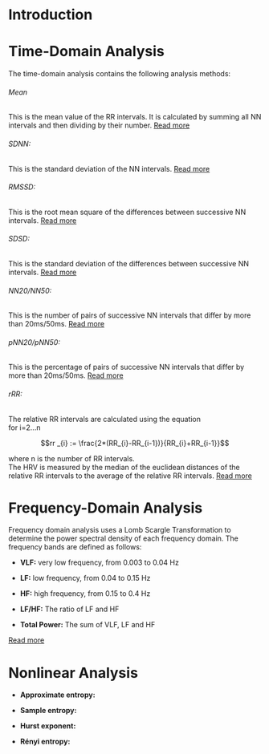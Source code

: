 # Introduction

# Time-Domain Analysis

The time-domain analysis contains the following analysis methods:

###### Mean

This is the mean value of the RR intervals. It is calculated by summing all NN intervals and then dividing by their number. [Read more](https://en.wikipedia.org/wiki/Mean#Arithmetic_mean_(AM))

###### SDNN:

This is the standard deviation of the NN intervals. [Read more](https://en.wikipedia.org/wiki/Heart_rate_variability#Time-domain_methods[36])

###### RMSSD:

This is the root mean square of the differences between successive NN intervals. [Read more](https://en.wikipedia.org/wiki/Heart_rate_variability#Time-domain_methods[36])

###### SDSD:

This is the standard deviation of the differences between successive NN intervals. [Read more](https://en.wikipedia.org/wiki/Heart_rate_variability#Time-domain_methods[36])

###### NN20/NN50:

This is the number of pairs of successive NN intervals that differ by more than 20ms/50ms. [Read more](https://en.wikipedia.org/wiki/Heart_rate_variability#Time-domain_methods[36])

###### pNN20/pNN50:

This is the percentage of pairs of successive NN intervals that differ by more than 20ms/50ms. [Read more](https://en.wikipedia.org/wiki/Heart_rate_variability#Time-domain_methods[36])

###### rRR:

The relative RR intervals are calculated using the equation\
for i=2...n
```math
rr _{i} := \frac{2*(RR_{i}-RR_{i-1})}{RR_{i}+RR_{i-1}}
```
where n is the number of RR intervals.\
The HRV is measured by the median of the euclidean distances of the relative RR intervals to the average of the relative RR intervals. [Read more](https://marcusvollmer.github.io/HRV/files/paper_method.pdf)

# Frequency-Domain Analysis

Frequency domain analysis uses a Lomb Scargle Transformation to determine the power spectral density of each frequency domain. The frequency bands are defined as follows:

- **VLF:** very low frequency, from 0.003 to 0.04 Hz

- **LF:** low frequency, from 0.04 to 0.15 Hz

- **HF:** high frequency, from 0.15 to 0.4 Hz

- **LF/HF:** The ratio of LF and HF

- **Total Power:** The sum of VLF, LF and HF

[Read more](https://en.wikipedia.org/wiki/Heart_rate_variability#Frequency-domain_methods[36])

# Nonlinear Analysis

- **Approximate entropy:**

- **Sample entropy:**

- **Hurst exponent:**

- **Rényi entropy:**
